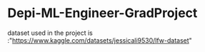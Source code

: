 # Depi-ML-Engineer-GradProject
dataset used in the project is :"https://www.kaggle.com/datasets/jessicali9530/lfw-dataset"
